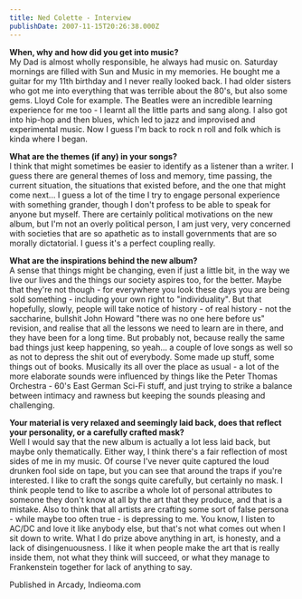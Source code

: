 ```yaml
---
title: Ned Colette - Interview
publishDate: 2007-11-15T20:26:38.000Z
---
```



<strong>When, why and how did you get into music?</strong><br />  My Dad is almost wholly responsible, he always had music on. Saturday mornings are filled with Sun and Music in my memories. He bought me a guitar for my 11th birthday and I never really looked back. I had older sisters who got me into everything that was terrible about the 80's, but also some gems. Lloyd Cole for example. The Beatles were an incredible learning experience for me too - I learnt all the little parts and sang along. I also got into hip-hop and then blues, which led to jazz and improvised and experimental music. Now I guess I'm back to rock n roll and folk which is kinda where I began.

<strong>What are the themes (if any) in your songs?</strong><br />  I think that might sometimes be easier to identify as a listener than a writer. I guess there are general themes of loss and memory, time passing, the current situation, the situations that existed before, and the one that might come next... I guess a lot of the time I try to engage personal experience with something grander, though I don't profess to be able to speak for anyone but myself. There are certainly political motivations on the new album, but I'm not an overly political person, I am just very, very concerned with societies that are so apathetic as to install governments that are so morally dictatorial. I guess it's a perfect coupling really.

<strong>What are the inspirations behind the new album?</strong><br />  A sense that things might be changing, even if just a little bit, in the way we live our lives and the things our society aspires too, for the better. Maybe that they're not though - for everywhere you look these days you are being sold something - including your own right to &quot;individuality&quot;. But that hopefully, slowly, people will take notice of history - of real history - not the saccharine, bullshit John Howard &quot;there was no one here before us&quot; revision, and realise that all the lessons we need to learn are in there, and they have been for a long time. But probably not, because really the same bad things just keep happening, so yeah... a couple of love songs as well so as not to depress the shit out of everybody. Some made up stuff, some things out of books. Musically its all over the place as usual - a lot of the more elaborate sounds were influenced by things like the Peter Thomas Orchestra - 60's East German Sci-Fi stuff, and just trying to strike a balance between intimacy and rawness but keeping the sounds pleasing and challenging.

<strong>Your material is very relaxed and seemingly laid back, does that reflect your personality, or a carefully crafted mask?</strong><br />  Well I would say that the new album is actually a lot less laid back, but maybe only thematically. Either way, I think there's a fair reflection of most sides of me in my music. Of course I've never quite captured the loud drunken fool side on tape, but you can see that around the traps if you're interested. I like to craft the songs quite carefully, but certainly no mask. I think people tend to like to ascribe a whole lot of personal attributes to someone they don't know at all by the art that they produce, and that is a mistake. Also to think that all artists are crafting some sort of false persona - while maybe too often true - is depressing to me. You know, I listen to AC/DC and love it like anybody else, but that's not what comes out when I sit down to write. What I do prize above anything in art, is honesty, and a lack of disingenuousness. I like it when people make the art that is really inside them, not what they think will succeed, or what they manage to Frankenstein together for lack of anything to say. 


Published in Arcady, Indieoma.com

